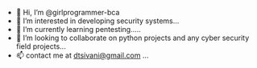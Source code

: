 - 👋 Hi, I’m @girlprogrammer-bca
- 👀 I’m interested in developing security systems...
- 🌱 I’m currently learning pentesting.....
- 💞️ I’m looking to collaborate on python projects and any cyber security field projects...
- 📫 contact me at dtsivani@gmail.com ...

<!---
girlprogrammer-bca/girlprogrammer-bca is a ✨ special ✨ repository because its `README.md` (this file) appears on your GitHub profile.
You can click the Preview link to take a look at your changes.
--->
